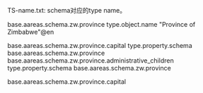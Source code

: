 TS-name.txt: schema对应的type name。

base.aareas.schema.zw.province type.object.name	"Province of Zimbabwe"@en

base.aareas.schema.zw.province.capital type.property.schema base.aareas.schema.zw.province
base.aareas.schema.zw.province.administrative_children type.property.schema base.aareas.schema.zw.province


base.aareas.schema.zw.province.capital

